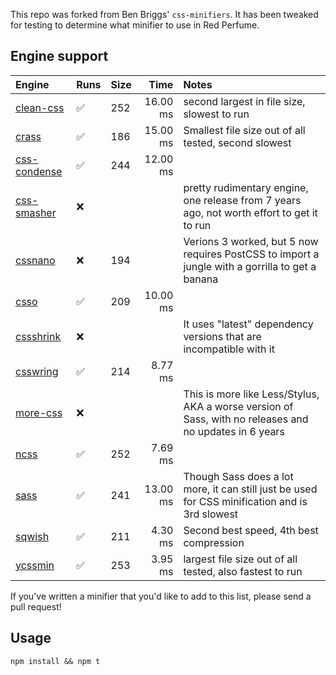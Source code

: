 This repo was forked from Ben Briggs' `css-minifiers`. It has been tweaked for testing to determine what minifier to use in Red Perfume.

## Engine support

Engine                                                    | Runs | Size | Time     | Notes
:--                                                       | :--  | :--  | --:      | :--
[clean-css](https://github.com/jakubpawlowicz/clean-css)  | ✅   | 252  | 16.00 ms | second largest in file size, slowest to run
[crass](https://github.com/mattbasta/crass)               | ✅   | 186  | 15.00 ms | Smallest file size out of all tested, second slowest
[css-condense](https://github.com/rstacruz/css-condense)  | ✅   | 244  | 12.00 ms |
[css-smasher](https://github.com/MarkBennett/css-smasher) | ❌   |      |          | pretty rudimentary engine, one release from 7 years ago, not worth effort to get it to run
[cssnano](https://github.com/ben-eb/cssnano)              | ❌   | 194  |          | Verions 3 worked, but 5 now requires PostCSS to import a jungle with a gorrilla to get a banana
[csso](https://github.com/css/csso)                       | ✅   | 209  | 10.00 ms |
[cssshrink](https://github.com/stoyan/cssshrink)          | ❌   |      |          | It uses "latest" dependency versions that are incompatible with it
[csswring](https://github.com/hail2u/node-csswring)       | ✅   | 214  |  8.77 ms |
[more-css](https://github.com/army8735/more)              | ❌   |      |          | This is more like Less/Stylus, AKA a worse version of Sass, with no releases and no updates in 6 years
[ncss](https://github.com/wasche/ncss)                    | ✅   | 252  |  7.69 ms |
[sass](https://github.com/sass/dart-sass)                 | ✅   | 241  | 13.00 ms | Though Sass does a lot more, it can still just be used for CSS minification and is 3rd slowest
[sqwish](https://github.com/ded/sqwish)                   | ✅   | 211  |  4.30 ms | Second best speed, 4th best compression
[ycssmin](https://github.com/yui/ycssmin)                 | ✅   | 253  |  3.95 ms | largest file size out of all tested, also fastest to run

If you've written a minifier that you'd like to add to this list, please send a pull request!


## Usage

`npm install && npm t`
